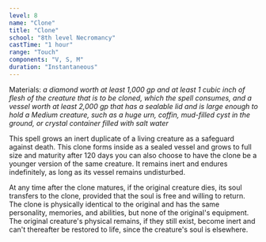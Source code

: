 ```yaml
---
level: 8
name: "Clone"
title: "Clone"
school: "8th level Necromancy"
castTime: "1 hour"
range: "Touch"
components: "V, S, M"
duration: "Instantaneous"
---
```


Materials: *a diamond worth at least 1,000 gp and at least 1 cubic inch of flesh of the creature that is to be cloned, which the spell consumes, and a vessel worth at least 2,000 gp that has a sealable lid and is large enough to hold a Medium creature, such as a huge urn, coffin, mud-filled cyst in the ground, or crystal container filled with salt water*

This spell grows an inert duplicate of a living creature as a safeguard against death. This clone forms inside as a sealed vessel and grows to full size and maturity after 120 days you can also choose to have the clone be a younger version of the same creature. It remains inert and endures indefinitely, as long as its vessel remains undisturbed.

At any time after the clone matures, if the original creature dies, its soul transfers to the clone, provided that the soul is free and willing to return. The clone is physically identical to the original and has the same personality, memories, and abilities, but none of the original's equipment. The original creature's physical remains, if they still exist, become inert and can't thereafter be restored to life, since the creature's soul is elsewhere.
